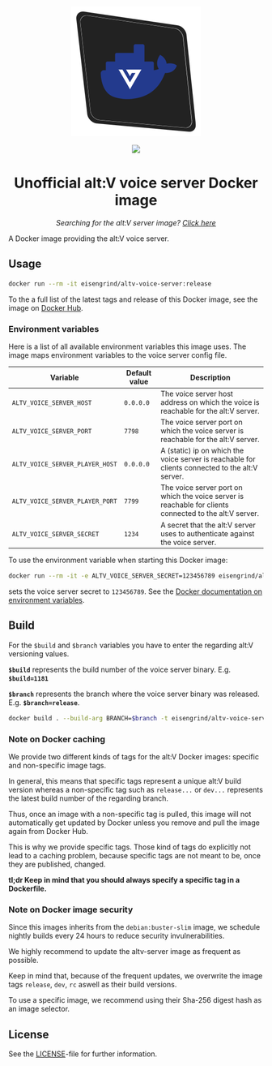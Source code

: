 <p align="center"><img src=".github/assets/logo-256px.png"></p>
<p align="center">
  <a href="https://github.com/eisengrind/docker-altv-voice-server/actions"><img src="https://github.com/eisengrind/docker-altv-voice-server/workflows/ReleaseCI/badge.svg"></a>
</p>
</p>

<h1 align="center">Unofficial alt:V voice server Docker image</h1>
<p align="center"><i>Searching for the alt:V server image? <a href="https://github.com/eisengrind/docker-altv-server">Click here</a></i></p>

A Docker image providing the alt:V voice server.

## Usage

```sh
docker run --rm -it eisengrind/altv-voice-server:release
```

To the a full list of the latest tags and release of this Docker image, see the image on [Docker Hub](https://hub.docker.com/r/eisengrind/altv-voice-server).

### Environment variables

Here is a list of all available environment variables this image uses. The image maps environment variables to the voice server config file.

Variable | Default value | Description
--- | --- | ---
`ALTV_VOICE_SERVER_HOST` | `0.0.0.0` | The voice server host address on which the voice is reachable for the alt:V server.
`ALTV_VOICE_SERVER_PORT` | `7798` | The voice server port on which the voice server is reachable for the alt:V server.
`ALTV_VOICE_SERVER_PLAYER_HOST` | `0.0.0.0` | A (static) ip on which the voice server is reachable for clients connected to the alt:V server.
`ALTV_VOICE_SERVER_PLAYER_PORT` | `7799` | The voice server port on which the voice server is reachable for clients connected to the alt:V server.
`ALTV_VOICE_SERVER_SECRET` | `1234` | A secret that the alt:V server uses to authenticate against the voice server.

To use the environment variable when starting this Docker image:

```sh
docker run --rm -it -e ALTV_VOICE_SERVER_SECRET=123456789 eisengrind/altv-voice-server:release
```

sets the voice server secret to `123456789`. See the [Docker documentation on environment variables](https://docs.docker.com/engine/reference/commandline/run/#set-environment-variables--e---env---env-file).

## Build

For the `$build` and `$branch` variables you have to enter the regarding alt:V versioning values.

**`$build`** represents the build number of the voice server binary. E.g. **`$build=1181`**

**`$branch`** represents the branch where the voice server binary was released. E.g. **`$branch=release`**.

```sh
docker build . --build-arg BRANCH=$branch -t eisengrind/altv-voice-server:$build
```

### Note on Docker caching

We provide two different kinds of tags for the alt:V Docker images: specific and non-specific image tags.

In general, this means that specific tags represent a unique alt:V build version whereas a non-specific tag such as `release...` or `dev...` represents the latest build number of the regarding branch.

Thus, once an image with a non-specific tag is pulled, this image will not automatically get updated by Docker unless you remove and pull the image again from Docker Hub.

This is why we provide specific tags. Those kind of tags do explicitly not lead to a caching problem, because specific tags are not meant to be, once they are published, changed.

**tl;dr Keep in mind that you should always specify a specific tag in a Dockerfile.**

### Note on Docker image security

Since this images inherits from the `debian:buster-slim` image, we schedule nightly builds every 24 hours to reduce security invulnerabilities.

We highly recommend to update the altv-server image as frequent as possible.

Keep in mind that, because of the frequent updates, we overwrite the image tags `release`, `dev`, `rc` aswell as their build versions.

To use a specific image, we recommend using their Sha-256 digest hash as an image selector.

## License

See the [LICENSE](https://github.com/eisengrind/docker-altv-voice-server/blob/master/LICENSE)-file for further information.
